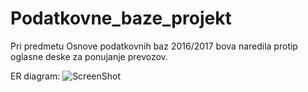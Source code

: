 # Podatkovne_baze_projekt
Pri predmetu Osnove podatkovnih baz 2016/2017 bova naredila protip oglasne deske za ponujanje prevozov.

ER diagram:
![ScreenShot](https://raw.github.com/nocmatic/Oglasna_deska_projekt/er.png)
